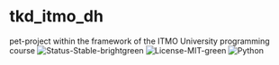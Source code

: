 # tkd_itmo_dh
pet-project within the framework of the ITMO University programming course
![Status-Stable-brightgreen](https://github.com/user-attachments/assets/118ff24d-170c-4e74-b37e-c8a88be30d5a)
![License-MIT-green](https://github.com/user-attachments/assets/ea8a65b0-240e-45f1-a933-e0b8a6cef4e8)
![Python](https://github.com/user-attachments/assets/a8c34ba5-e2c5-4ecf-99e2-7e01b75bde41)
